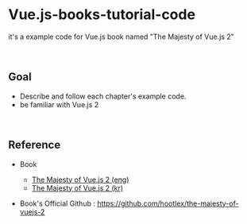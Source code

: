 # Vue.js-books-tutorial-code
it's a example code for Vue.js book named "The Majesty of Vue.js 2"

<br>

## Goal
- Describe and follow each chapter's example code.
- be familiar with Vue.js 2

<br>

## Reference
- Book
  - [The Majesty of Vue.js 2 (eng)](https://leanpub.com/vuejs2)
  - [The Majesty of Vue.js 2 (kr)](https://leanpub.com/vuejs2-korean)

- Book's Official Github : https://github.com/hootlex/the-majesty-of-vuejs-2
